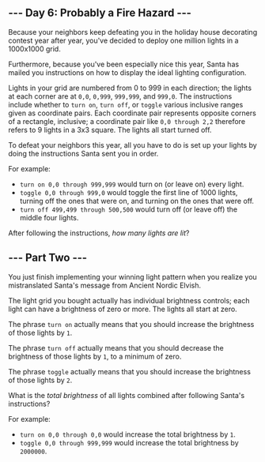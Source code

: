 ## --- Day 6: Probably a Fire Hazard ---

Because your neighbors keep defeating you in the holiday house decorating  contest year after year, you've decided to deploy one million lights in a 1000x1000 grid.

Furthermore, because you've been especially nice this year, Santa has mailed you instructions on how to display the ideal lighting  configuration.

Lights in your grid are numbered from 0 to 999 in each direction; the lights at each corner are at `0,0`, `0,999`, `999,999`, and `999,0`. The instructions include whether to `turn on`, `turn off`, or `toggle` various inclusive ranges given as coordinate pairs.  Each coordinate  pair represents opposite corners of a rectangle, inclusive; a coordinate pair like `0,0 through 2,2` therefore refers to 9 lights in a 3x3 square.  The lights all start turned off.

To defeat your neighbors this year, all you have to do is set up your lights by doing the instructions Santa sent you in order.

For example:

- `turn on 0,0 through 999,999` would turn on (or leave on) every light.
- `toggle 0,0 through 999,0` would toggle the first line of 1000 lights, turning off the ones that were on, and turning on the ones that were off.
- `turn off 499,499 through 500,500` would turn off (or leave off) the middle four lights.

After following the instructions, *how many lights are lit*?

## --- Part Two ---

You  just finish implementing your winning light pattern when you realize you mistranslated Santa's message from Ancient Nordic Elvish.

The light grid you bought actually has individual brightness  controls; each light can have a brightness of zero or more.  The lights  all start at zero.

The phrase `turn on` actually means that you should increase the brightness of those lights by `1`.

The phrase `turn off` actually means that you should decrease the brightness of those lights by `1`, to a minimum of zero.

The phrase `toggle` actually means that you should increase the brightness of those lights by `2`.

What is the *total brightness* of all lights combined after following Santa's instructions?

For example:

- `turn on 0,0 through 0,0` would increase the total brightness by `1`.
- `toggle 0,0 through 999,999` would increase the total brightness by `2000000`.